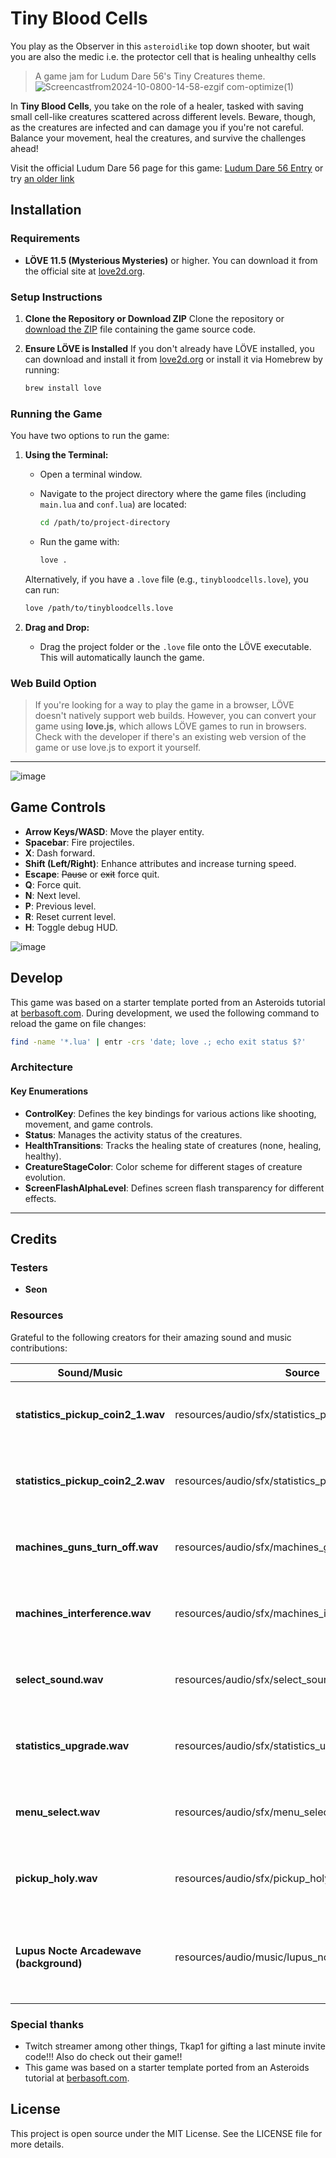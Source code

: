 # Tiny Blood Cells

You play as the Observer in this `asteroidlike` top down shooter, but wait you are also the medic i.e. the protector cell that is healing unhealthy cells

> A game jam for Ludum Dare 56's Tiny Creatures theme.
![Screencastfrom2024-10-0800-14-58-ezgif com-optimize(1)](https://github.com/user-attachments/assets/76aeedb2-c0b6-4715-b85f-98b02ecdf580)

In **Tiny Blood Cells**, you take on the role of a healer, tasked with saving small cell-like creatures scattered across different levels.
Beware, though, as the creatures are infected and can damage you if you're not careful.
Balance your movement, heal the creatures, and survive the challenges ahead!

Visit the official Ludum Dare 56 page for this game: [Ludum Dare 56 Entry](https://ldjam.com/events/ludum-dare/56/$403597) or try [an older link](https://ldjam.com/events/ludum-dare/56/cells-united-tbd)

## Installation

### Requirements

- **LÖVE 11.5 (Mysterious Mysteries)** or higher. You can download it from the official site at [love2d.org](https://love2d.org/).

### Setup Instructions

1. **Clone the Repository or Download ZIP**
   Clone the repository or [download the ZIP](https://github.com/lloydlobo/tinycreatures/archive/refs/heads/main.zip) file containing the game source code.

2. **Ensure LÖVE is Installed**
   If you don't already have LÖVE installed, you can download and install it from [love2d.org](https://love2d.org/) or install it via Homebrew by running:

   ```bash
   brew install love
   ```

### Running the Game

You have two options to run the game:

1. **Using the Terminal:**

   - Open a terminal window.
   - Navigate to the project directory where the game files (including `main.lua` and `conf.lua`) are located:

     ```bash
     cd /path/to/project-directory
     ```

   - Run the game with:

     ```bash
     love .
     ```

   Alternatively, if you have a `.love` file (e.g., `tinybloodcells.love`), you can run:

   ```bash
   love /path/to/tinybloodcells.love
   ```

2. **Drag and Drop:**
   - Drag the project folder or the `.love` file onto the LÖVE executable. This will automatically launch the game.

### Web Build Option

> If you're looking for a way to play the game in a browser, LÖVE doesn't natively support web
> builds. However, you can convert your game using **love.js**, which allows LÖVE games to run in
> browsers. Check with the developer if there's an existing web version of the game or use love.js to
> export it yourself.

---

![image](https://github.com/user-attachments/assets/d419291c-f63c-4084-aac3-4b4b687929c5)

## Game Controls

- **Arrow Keys/WASD**: Move the player entity.
- **Spacebar**: Fire projectiles.
- **X**: Dash forward.
- **Shift (Left/Right)**: Enhance attributes and increase turning speed.
- **Escape**: ~~Pause~~ or ~~exit~~ force quit.
- **Q**: Force quit.
- **N**: Next level.
- **P**: Previous level.
- **R**: Reset current level.
- **H**: Toggle debug HUD.

![image](https://github.com/user-attachments/assets/58a160d2-aaa5-4ac8-aba9-2d1c502bb29f)

## Develop

This game was based on a starter template ported from an Asteroids tutorial at [berbasoft.com](https://berbasoft.com/simplegametutorials/love/asteroids/). During development, we used the following command to reload the game on file changes:

```bash
find -name '*.lua' | entr -crs 'date; love .; echo exit status $?'
```

### Architecture

#### Key Enumerations

- **ControlKey**: Defines the key bindings for various actions like shooting, movement, and game controls.
- **Status**: Manages the activity status of the creatures.
- **HealthTransitions**: Tracks the healing state of creatures (none, healing, healthy).
- **CreatureStageColor**: Color scheme for different stages of creature evolution.
- **ScreenFlashAlphaLevel**: Defines screen flash transparency for different effects.

---

## Credits

### Testers

- **Seon**

### Resources

Grateful to the following creators for their amazing sound and music contributions:

| Sound/Music                             | Source                                            | Credit                                                                                                                                   |
| --------------------------------------- | ------------------------------------------------- | ---------------------------------------------------------------------------------------------------------------------------------------- |
| **statistics_pickup_coin2_1.wav**       | resources/audio/sfx/statistics_pickup_coin2_1.wav | DASK: Retro sounds [itch.io link](https://dagurasusk.itch.io/retrosounds)                                                                |
| **statistics_pickup_coin2_2.wav**       | resources/audio/sfx/statistics_pickup_coin2_2.wav | DASK: Retro sounds [itch.io link](https://dagurasusk.itch.io/retrosounds)                                                                |
| **machines_guns_turn_off.wav**          | resources/audio/sfx/machines_guns_turn_off.wav    | DASK: Retro sounds [itch.io link](https://dagurasusk.itch.io)                                                                            |
| **machines_interference.wav**           | resources/audio/sfx/machines_interference.wav     | DASK: Retro sounds [itch.io link](https://dagurasusk.itch.io/retrosounds)                                                                |
| **select_sound.wav**                    | resources/audio/sfx/select_sound.wav              | DASK: Retro sounds [itch.io link](https://dagurasusk.itch.io/retrosounds)                                                                |
| **statistics_upgrade.wav**              | resources/audio/sfx/statistics_upgrade.wav        | DASK: Retro sounds [itch.io link](https://dagurasusk.itch.io/retrosounds)                                                                |
| **menu_select.wav**                     | resources/audio/sfx/menu_select.wav               | DASK: Retro sounds [itch.io link](https://dagurasusk.itch.io/retrosounds)                                                                |
| **pickup_holy.wav**                     | resources/audio/sfx/pickup_holy.wav               | DASK: Retro sounds [itch.io link](https://dagurasusk.itch.io/retrosounds)                                                                |
| **Lupus Nocte Arcadewave (background)** | resources/audio/music/lupus_nocte_arcadewave.mp3  | Lupus Nocte: [Epidemic Sound link](http://link.epidemicsound.com/LUPUS) [YouTube link](https://youtu.be/NwyDMDlZrMg?si=oaFxm0LHqGCiUGEC) |

### Special thanks

- Twitch streamer among other things, Tkap1  for gifting a last minute invite code!!! Also do check out their game!!
- This game was based on a starter template ported from an Asteroids tutorial at [berbasoft.com](https://berbasoft.com/simplegametutorials/love/asteroids/).

## License

This project is open source under the MIT License. See the LICENSE file for more details.
